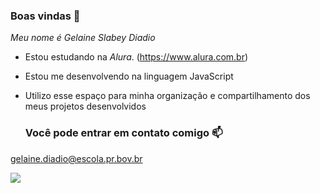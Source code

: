 ### Boas vindas 💜

_Meu nome é Gelaine Slabey Diadio_

- Estou estudando na _Alura_. (https://www.alura.com.br)
- Estou me desenvolvendo na linguagem JavaScript
- Utilizo esse espaço para minha organização e compartilhamento dos meus projetos desenvolvidos

  ### Você pode entrar em contato comigo 📫

gelaine.diadio@escola.pr.bov.br 



![](https://media.tenor.com/I26DqtPNzyUAAAAC/animals-cute.gif)
